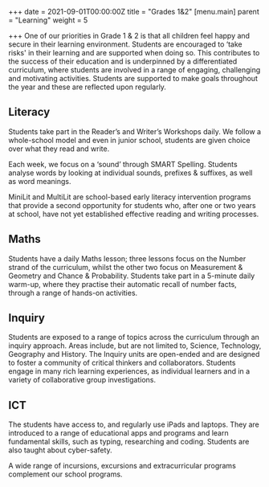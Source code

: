 +++
date = 2021-09-01T00:00:00Z
title = "Grades 1&2"
[menu.main]
parent = "Learning"
weight = 5

+++
One of our priorities in Grade 1 & 2 is that all children feel happy and secure in their learning environment. Students are encouraged to ‘take risks' in their learning and are supported when doing so. This contributes to the success of their education and is underpinned by a differentiated curriculum, where students are involved in a range of engaging, challenging and motivating activities. Students are supported to make goals throughout the year and these are reflected upon regularly.

## Literacy

Students take part in the Reader’s and Writer’s Workshops daily. We follow a whole-school model and even in junior school, students are given choice over what they read and write.

Each week, we focus on a ‘sound’ through SMART Spelling. Students analyse words by looking at individual sounds, prefixes & suffixes, as well as word meanings.

MiniLit and MultiLit are school-based early literacy intervention programs that provide a second opportunity for students who, after one or two years at school, have not yet established effective reading and writing processes.

## Maths

Students have a daily Maths lesson; three lessons focus on the Number strand of the curriculum, whilst the other two focus on Measurement & Geometry and Chance & Probability. Students take part in a 5-minute daily warm-up, where they practise their automatic recall of number facts, through a range of hands-on activities.

## Inquiry

Students are exposed to a range of topics across the curriculum through an inquiry approach. Areas include, but are not limited to, Science, Technology, Geography and History. The Inquiry units are open-ended and are designed to foster a community of critical thinkers and collaborators. Students engage in many rich learning experiences, as individual learners and in a variety of collaborative group investigations.

## ICT

The students have access to, and regularly use iPads and laptops. They are introduced to a range of educational apps and programs and learn fundamental skills, such as typing, researching and coding. Students are also taught about cyber-safety.

A wide range of incursions, excursions and extracurricular programs complement our school programs.